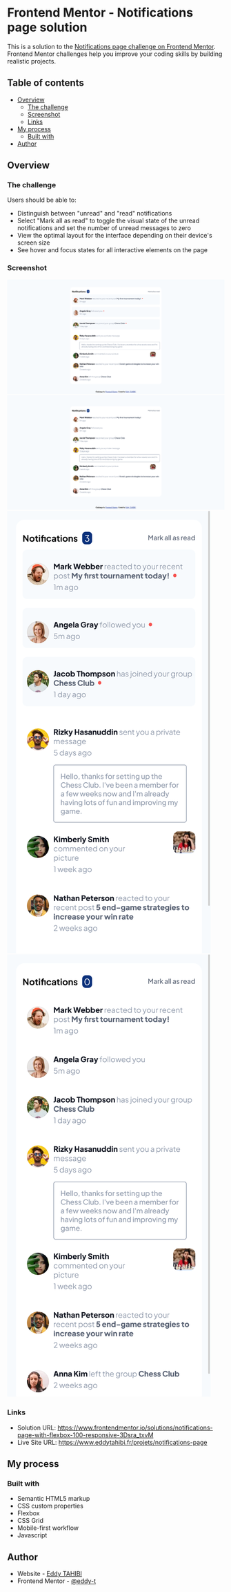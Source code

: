 # Frontend Mentor - Notifications page solution

This is a solution to the [Notifications page challenge on Frontend Mentor](https://www.frontendmentor.io/challenges/notifications-page-DqK5QAmKbC). Frontend Mentor challenges help you improve your coding skills by building realistic projects.

## Table of contents

- [Overview](#overview)
  - [The challenge](#the-challenge)
  - [Screenshot](#screenshot)
  - [Links](#links)
- [My process](#my-process)
  - [Built with](#built-with)
- [Author](#author)

## Overview

### The challenge

Users should be able to:

- Distinguish between "unread" and "read" notifications
- Select "Mark all as read" to toggle the visual state of the unread notifications and set the number of unread messages to zero
- View the optimal layout for the interface depending on their device's screen size
- See hover and focus states for all interactive elements on the page

### Screenshot

![](./screenshot1.png)
![](./screenshot2.png)
![](./screenshot3.png)
![](./screenshot4.png)

### Links

- Solution URL: https://www.frontendmentor.io/solutions/notifications-page-with-flexbox-100-responsive-3Dsra_txvM
- Live Site URL: https://www.eddytahibi.fr/projets/notifications-page

## My process

### Built with

- Semantic HTML5 markup
- CSS custom properties
- Flexbox
- CSS Grid
- Mobile-first workflow
- Javascript

## Author

- Website - [Eddy TAHIBI](https://www.eddytahibi.fr)
- Frontend Mentor - [@eddy-t](https://www.frontendmentor.io/profile/eddy-t)
